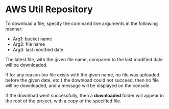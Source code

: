 # AWS Util Repository

To download a file, specify the command line arguments in the following manner:
- Arg1: bucket name
- Arg2: file name
- Arg3: last modified date

The latest file, with the given file name, compared to the last modified date will be downloaded.

If for any reason (no file exists with the given name, no file was uploaded before the given date, etc.) the download could not succeed, then no file will be downloaded,
and a message will be displayed on the console.

If the download went successfully, then a **downloaded** folder will appear in the root of the project, with a copy of the specified file.
